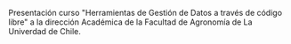 Presentación curso "Herramientas de Gestión de Datos a través de código libre" a la dirección Académica de la Facultad de Agronomía de La Univerdad de Chile.
